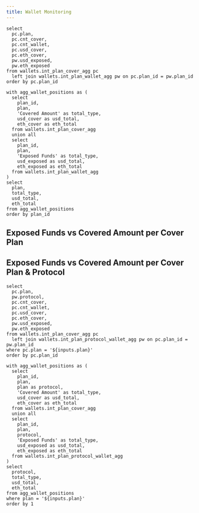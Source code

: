 ```yaml
---
title: Wallet Monitoring
---
```


```plan_cover_list
select
  pc.plan,
  pc.cnt_cover,
  pc.cnt_wallet,
  pc.usd_cover,
  pc.eth_cover,
  pw.usd_exposed,
  pw.eth_exposed
from wallets.int_plan_cover_agg pc
  left join wallets.int_plan_wallet_agg pw on pc.plan_id = pw.plan_id
order by pc.plan_id
```

```plan_cover_stack
with agg_wallet_positions as (
  select
    plan_id,
    plan,
    'Covered Amount' as total_type,
    usd_cover as usd_total,
    eth_cover as eth_total
  from wallets.int_plan_cover_agg
  union all
  select
    plan_id,
    plan,
    'Exposed Funds' as total_type,
    usd_exposed as usd_total,
    eth_exposed as eth_total
  from wallets.int_plan_wallet_agg
)
select
  plan,
  total_type,
  usd_total,
  eth_total
from agg_wallet_positions
order by plan_id
```

## Exposed Funds vs Covered Amount per Cover Plan

<DataTable data={plan_cover_list} totalRow=true>
  <Column id=plan title="plan" totalAgg="grand total"/>
  <Column id=cnt_cover title="# covers" />
  <Column id=cnt_wallet title="# wallets" />
  <Column id=usd_cover title="cover ($)" />
  <Column id=eth_cover title="cover (Ξ)" />
  <Column id=usd_exposed title="funds exposed ($)" contentType=colorscale colorScale=negative />
  <Column id=eth_exposed title="funds exposed (Ξ)" contentType=colorscale colorScale=negative />
</DataTable>

<Tabs>
  <Tab label='USD'>
    <BarChart 
      data={plan_cover_stack}
      title='Totals'
      x=plan
      y=usd_total
      series=total_type
      swapXY=true
      type=grouped
      sort=false
    />
    <BarChart 
      data={plan_cover_stack}
      title='% Share'
      x=plan
      y=usd_total
      series=total_type
      type=stacked100
      labels=true
      swapXY=true
      sort=false
    />
  </Tab>
  <Tab label='ETH'>
    <BarChart 
      data={plan_cover_stack}
      title='Totals'
      x=plan
      y=eth_total
      series=total_type
      swapXY=true
      type=grouped
      sort=false
    />
    <BarChart 
      data={plan_cover_stack}
      title="% Share"
      x=plan
      y=eth_total
      series=total_type
      type=stacked100
      labels=true
      swapXY=true
      sort=false
    />
  </Tab>
</Tabs>

## Exposed Funds vs Covered Amount per Cover Plan & Protocol

<ButtonGroup name=plan title="Select Plan">
    <ButtonGroupItem valueLabel="Entry Cover" value="Entry Cover" default />
    <ButtonGroupItem valueLabel="Essential Cover" value="Essential Cover" />
    <ButtonGroupItem valueLabel="Elite Cover" value="Elite Cover" />
</ButtonGroup>

```plan_cover_protocol_list
select
  pc.plan,
  pw.protocol,
  pc.cnt_cover,
  pc.cnt_wallet,
  pc.usd_cover,
  pc.eth_cover,
  pw.usd_exposed,
  pw.eth_exposed
from wallets.int_plan_cover_agg pc
  left join wallets.int_plan_protocol_wallet_agg pw on pc.plan_id = pw.plan_id
where pc.plan = '${inputs.plan}'
order by pc.plan_id
```

```plan_cover_protocol_stack
with agg_wallet_positions as (
  select
    plan_id,
    plan,
    plan as protocol,
    'Covered Amount' as total_type,
    usd_cover as usd_total,
    eth_cover as eth_total
  from wallets.int_plan_cover_agg
  union all
  select
    plan_id,
    plan,
    protocol,
    'Exposed Funds' as total_type,
    usd_exposed as usd_total,
    eth_exposed as eth_total
  from wallets.int_plan_protocol_wallet_agg
)
select
  protocol,
  total_type,
  usd_total,
  eth_total
from agg_wallet_positions
where plan = '${inputs.plan}'
order by 1
```

<DataTable data={plan_cover_protocol_list} totalRow=true>
  <Column id=plan title="plan" totalAgg="grand total" />
  <Column id=protocol title="protocol"/>
  <Column id=cnt_cover title="# covers" totalAgg=mean />
  <Column id=cnt_wallet title="# wallets" totalAgg=mean />
  <Column id=usd_cover title="cover ($)" totalAgg=mean />
  <Column id=eth_cover title="cover (Ξ)" totalAgg=mean />
  <Column id=usd_exposed title="funds exposed ($)" totalAgg=sum contentType=colorscale colorScale=negative />
  <Column id=eth_exposed title="funds exposed (Ξ)" totalAgg=sum contentType=colorscale colorScale=negative />
</DataTable>

<Tabs>
  <Tab label='USD'>
    <BarChart 
      data={plan_cover_protocol_stack}
      title='Totals'
      x=total_type
      y=usd_total
      series=protocol
      swapXY=true
    />
  </Tab>
  <Tab label='ETH'>
    <BarChart 
      data={plan_cover_protocol_stack}
      title='Totals'
      x=total_type
      y=eth_total
      series=protocol
      swapXY=true
    />
  </Tab>
</Tabs>

<LastRefreshed prefix="Data last updated"/>
